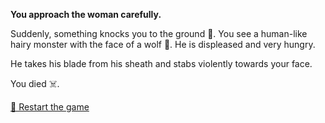 **You approach the woman carefully.**

Suddenly, something knocks you to the ground 💢. You see a human-like hairy monster with the face of a wolf 🐺. He is displeased and very hungry.

He takes his blade from his sheath and stabs violently towards your face.

You died ☠️.

[🔄 Restart the game](../../begin-journey.md) 